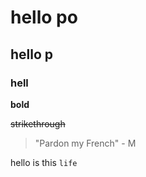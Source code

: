 # hello po
## hello p

### hell

**bold** 

~~strikethrough~~ 

> "Pardon my French" - M 


hello is this `life`
